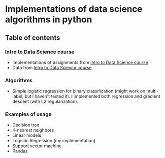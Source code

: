 # Implementations of data science algorithms in python

## Table of contents 

### Intro to Data Science course 
* Implementations of assignments from [Intro to Data Science course](https://www.coursera.org/learn/vvedenie-mashinnoe-obuchenie/home/welcome)
* Data from [Intro to Data Science course](https://www.coursera.org/learn/vvedenie-mashinnoe-obuchenie/home/welcome)

### Algorithms 
* Simple logistic regression for binary classification (might work on multi-label, but I haven't tested it). I implemented both regression and gradient descent (with L2 regularization).

### Examples of usage 
* Decision tree
* K-nearest neighbors 
* Linear models
* Logistic Regression (my implementation)
* Support vector machine
* Pandas
